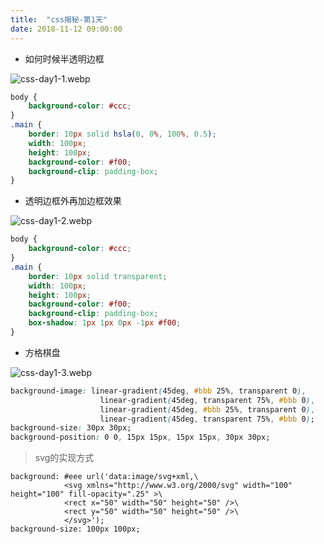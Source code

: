 ```yaml
---
title:  "css揭秘-第1天"
date: 2018-11-12 09:00:00
---
```


- 如何时候半透明边框

![css-day1-1.webp](/assets/img/css-day1-1.webp)
```css
body {
    background-color: #ccc;
}
.main {
    border: 10px solid hsla(0, 0%, 100%, 0.5);
    width: 100px;
    height: 100px;
    background-color: #f00;
    background-clip: padding-box;
}
```
- 透明边框外再加边框效果

![css-day1-2.webp](/assets/img/css-day1-2.webp)
```css
body {
    background-color: #ccc;
}
.main {
    border: 10px solid transparent;
    width: 100px;
    height: 100px;
    background-color: #f00;
    background-clip: padding-box;
    box-shadow: 1px 1px 0px -1px #f00;
}
```
- 方格棋盘


![css-day1-3.webp](/assets/img/css-day1-3.webp)
```css
background-image: linear-gradient(45deg, #bbb 25%, transparent 0), 
					linear-gradient(45deg, transparent 75%, #bbb 0),
					linear-gradient(45deg, #bbb 25%, transparent 0), 
					linear-gradient(45deg, transparent 75%, #bbb 0);
background-size: 30px 30px;
background-position: 0 0, 15px 15px, 15px 15px, 30px 30px;
```
> svg的实现方式
```
background: #eee url('data:image/svg+xml,\
            <svg xmlns="http://www.w3.org/2000/svg" width="100" height="100" fill-opacity=".25" >\
            <rect x="50" width="50" height="50" />\
            <rect y="50" width="50" height="50" />\
            </svg>');
background-size: 100px 100px;
```
